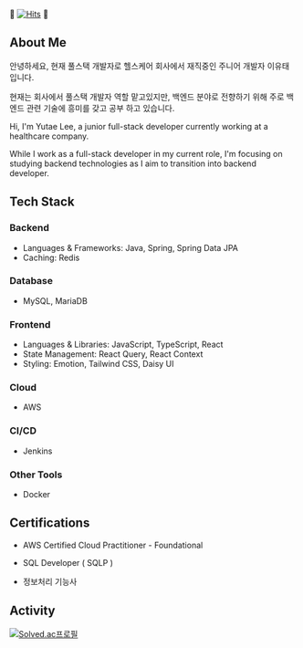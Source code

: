 <div align=cleft>

👋 [![Hits](https://hits.seeyoufarm.com/api/count/incr/badge.svg?url=https%3A%2F%2Fgithub.com%2Fdobidugi)](https://hits.seeyoufarm.com) 👋

## About Me

안녕하세요, 현재 풀스택 개발자로 헬스케어 회사에서 재직중인 주니어 개발자 이유태 입니다.

현재는 회사에서 풀스택 개발자 역할 맡고있지만, 백엔드 분야로 전향하기 위해 주로 백엔드 관련 기술에 흥미를 갖고 공부 하고 있습니다.

Hi, I'm Yutae Lee, a junior full-stack developer currently working at a healthcare company.

While I work as a full-stack developer in my current role, I'm focusing on studying backend technologies as I aim to transition into backend developer.

## Tech Stack

### Backend

- Languages & Frameworks: Java, Spring, Spring Data JPA
- Caching: Redis

### Database

- MySQL, MariaDB

### Frontend

- Languages & Libraries: JavaScript, TypeScript, React
- State Management: React Query, React Context
- Styling: Emotion, Tailwind CSS, Daisy UI

### Cloud

- AWS

### CI/CD

- Jenkins

### Other Tools

- Docker

## Certifications

- AWS Certified Cloud Practitioner - Foundational

- SQL Developer ( SQLP )

- 정보처리 기능사

## Activity

[![Solved.ac프로필](http://mazassumnida.wtf/api/v2/generate_badge?boj=dobidugi)](https://solved.ac/dobidugi)

</div>

<!--[![Top Langs](https://github-readme-stats.vercel.app/api/top-langs/?username=dobidugi&hide=c)](https://github.com/anuraghazra/github-readme-stats) -->

<!--
**dobidugi/dobidugi** is a ✨ _special_ ✨ repository because its `README.md` (this file) appears on your GitHub profile.

Here are some ideas to get you started:

- 🔭 I’m currently working on ...
- 🌱 I’m currently learning ...
- 👯 I’m looking to collaborate on ...
- 🤔 I’m looking for help with ...
- 💬 Ask me about ...
- 📫 How to reach me: ...
- 😄 Pronouns: ...
- ⚡ Fun fact: ...
-->
